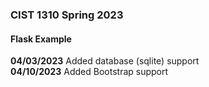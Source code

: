 ### CIST 1310 Spring 2023
#### Flask Example

**04/03/2023** Added database (sqlite) support  
**04/10/2023** Added Bootstrap support  